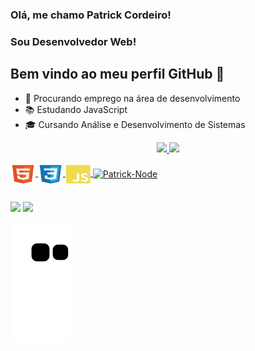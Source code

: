 ### Olá, me chamo Patrick Cordeiro!
### Sou Desenvolvedor Web!
## Bem vindo ao meu perfil GitHub 👋
- 🔭 Procurando emprego na área de desenvolvimento
- 📚 Estudando JavaScript
- 🎓 Cursando Análise e Desenvolvimento de Sistemas
<div align="center">
  <a href="https://github.com/patrickcordeiro">
  <img height="180em" src="https://github-readme-stats.vercel.app/api?username=patrickcordeiro&show_icons=true&theme=dark&include_all_commits=true&count_private=true"/>
  <img height="180em" src="https://github-readme-stats.vercel.app/api/top-langs/?username=patrickcordeiro&layout=compact&langs_count=7&theme=dark"/>
</div>
<div style="display: inline_block"><br>
   <img align="center" alt="Patrick-HTML" height="30" width="40" src="https://raw.githubusercontent.com/devicons/devicon/master/icons/html5/html5-original.svg">
   <img align="center" alt="Patrick-CSS" height="30" width="40" src="https://raw.githubusercontent.com/devicons/devicon/master/icons/css3/css3-original.svg">
  <img align="center" alt="Patrick-Js" height="30" width="40" src="https://raw.githubusercontent.com/devicons/devicon/master/icons/javascript/javascript-plain.svg">
  <img align="center" alt="Patrick-Node" height="30" width="40"  
src="https://cdn.jsdelivr.net/gh/devicons/devicon/icons/nodejs/nodejs-original.svg" />
  
</div>

##

<div>
 

<a href = "patrick.cordeiro30@gmail.com"><img src="https://img.shields.io/badge/Gmail-D14836?style=for-the-badge&logo=gmail&logoColor=white" target="_blank"></a>
<a href="https://www.linkedin.com/in/patrick-cordeiro-a08a55141/" target="_blank"><img src="https://img.shields.io/badge/-LinkedIn-%230077B5?style=for-the-badge&logo=linkedin&logoColor=white" target="_blank"></a>   
  
  
   ![Snake animation](https://github.com/patrickcordeiro/patrickcordeiro/blob/output/github-contribution-grid-snake.svg)
  
</div>
